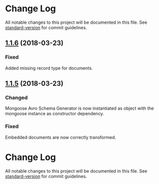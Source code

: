 # Change Log

All notable changes to this project will be documented in this file. See [standard-version](https://github.com/conventional-changelog/standard-version) for commit guidelines.

<a name="1.1.6"></a>
## [1.1.6](https://github.com/researchgate/mongoose-avro-schema-generator/compare/v1.1.5...v1.1.6) (2018-03-23)
### Fixed
Added missing record type for documents.

<a name="1.1.5"></a>
## [1.1.5](https://github.com/researchgate/mongoose-avro-schema-generator/compare/v1.1.4...v1.1.5) (2018-03-23)
### Changed
Mongoose Avro Schema Generator is now instantiated as object with the mongoose instance as constructor dependency.
### Fixed
Embedded documents are now correctly transformed.

# Change Log

All notable changes to this project will be documented in this file. See [standard-version](https://github.com/conventional-changelog/standard-version) for commit guidelines.
